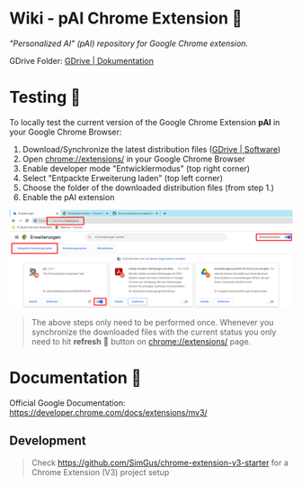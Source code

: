 # Wiki - pAI Chrome Extension :space_invader:

*"Personalized AI" (pAI) repository for Google Chrome extension.*

GDrive Folder: [GDrive | Dokumentation](https://drive.google.com/drive/folders/1pBqIvvLfcEXKi-nHX2-tu_SYiqeCzyYE?usp=share_link)

# Testing :microscope:

To locally test the current version of the Google Chrome Extension **pAI** in your Google Chrome Browser:

1. Download/Synchronize the latest distribution files ([GDrive | Software](https://drive.google.com/drive/u/0/folders/1hdiES6ifBHH_qJaHyJeREKVJokeppcb9))
2. Open [chrome://extensions/](chrome://extensions/) in your Google Chrome Browser
3. Enable developer mode "Entwicklermodus" (top right corner)
4. Select "Entpackte Erweiterung laden" (top left corner)
5. Choose the folder of the downloaded distribution files (from step 1.)
6. Enable the pAI extension

![](.readme/Wiki%20-%20Local%20Testing.png)

> The above steps only need to be performed once. Whenever you synchronize the downloaded files with the current status you only need to hit **refresh** :arrows_counterclockwise: button on [chrome://extensions/](chrome://extensions/) page.

# Documentation :notebook:

Official Google Documentation: https://developer.chrome.com/docs/extensions/mv3/

## Development 

> Check https://github.com/SimGus/chrome-extension-v3-starter for a Chrome Extension (V3) project setup
